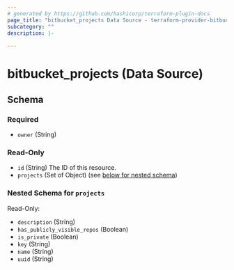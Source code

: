 ```yaml
---
# generated by https://github.com/hashicorp/terraform-plugin-docs
page_title: "bitbucket_projects Data Source - terraform-provider-bitbucket"
subcategory: ""
description: |-
  
---
```


# bitbucket_projects (Data Source)





<!-- schema generated by tfplugindocs -->
## Schema

### Required

- `owner` (String)

### Read-Only

- `id` (String) The ID of this resource.
- `projects` (Set of Object) (see [below for nested schema](#nestedatt--projects))

<a id="nestedatt--projects"></a>
### Nested Schema for `projects`

Read-Only:

- `description` (String)
- `has_publicly_visible_repos` (Boolean)
- `is_private` (Boolean)
- `key` (String)
- `name` (String)
- `uuid` (String)


